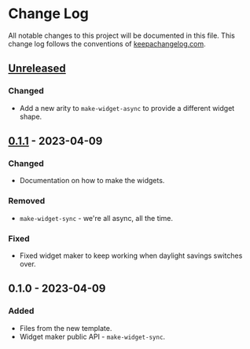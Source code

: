 # Change Log
All notable changes to this project will be documented in this file. This change log follows the conventions of [keepachangelog.com](http://keepachangelog.com/).

## [Unreleased]
### Changed
- Add a new arity to `make-widget-async` to provide a different widget shape.

## [0.1.1] - 2023-04-09
### Changed
- Documentation on how to make the widgets.

### Removed
- `make-widget-sync` - we're all async, all the time.

### Fixed
- Fixed widget maker to keep working when daylight savings switches over.

## 0.1.0 - 2023-04-09
### Added
- Files from the new template.
- Widget maker public API - `make-widget-sync`.

[Unreleased]: https://sourcehost.site/your-name/game/compare/0.1.1...HEAD
[0.1.1]: https://sourcehost.site/your-name/game/compare/0.1.0...0.1.1
